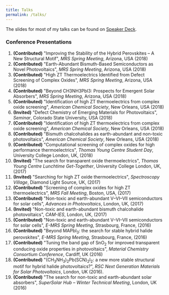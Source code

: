 ```yaml
---
title: Talks
permalink: /talks/
---
```


The slides for most of my talks can be found on [Speaker Deck](https://speakerdeck.com/utf).

### Conference Presentations

 1. **(Contributed)** "Improving the Stability of the Hybrid Perovskites – A New Structural Motif", *MRS Spring Meeting*, Arizona, USA (2018)
 1. **(Contributed)** "Earth-Abundant Bismuth-Based Semiconductors as Novel Photovoltaics", *MRS Spring Meeting*, Arizona, USA (2018)
 1. **(Contributed)** "High ZT Thermoelectrics Identified from Defect Screening of Complex Oxides", *MRS Spring Meeting*, Arizona, USA (2018)
 1. **(Contributed)** "Beyond CH3NH3PbI3: Prospects for Emergent Solar Absorbers", *MRS Spring Meeting*, Arizona, USA (2018)
 1. **(Contributed)** "Identification of high ZT thermoelectrics from complex oxide screening", *American Chemical Society*, New Orleans, USA (2018)
 1. **(Invited)** "Defect Chemistry of Emerging Materials for Photovoltaics", *Seminar*, Colorado State University, USA (2018)
 1. **(Contributed)** "Identification of high ZT thermoelectrics from complex oxide screening", *American Chemical Society*, New Orleans, USA (2018)
 1. **(Contributed)** "Bismuth chalcohalides as earth-abundant and non-toxic photovoltaics", *American Chemical Society*, New Orleans, USA (2018)
 1. **(Contributed)** "Computational screening of complex oxides for high performance thermoelectrics", *Thomas Young Centre Student Day*, University College London, UK, (2018)
 1. **(Invited)** "The search for transparent oxide thermoelectrics", *Thomas Young Centre Lunchtime Get-Together*, University College London, UK, (2017)
 1. **(Invited)** "Searching for high ZT oxide thermoelectrics", *Spectroscopy Village*, Diamond Light Source, UK, (2017)
 1. **(Contributed)** "Screening of complex oxides for high ZT thermoelectrics", *MRS Fall Meeting*, Boston, USA, (2017)
 1. **(Contributed)** "Non-toxic and earth-abundant V–VI–VII semiconductors for solar cells", *Advances in Photovoltaics*, London, UK, (2017)
 1. **(Invited)** "Non-toxic and earth-abundant bismuth chalcohalide photovoltaics", *CAM-IES*, London, UK, (2017)
 1. **(Contributed)** "Non-toxic and earth-abundant V–VI–VII semiconductors for solar cells", *E-MRS Spring Meeting*, Strasbourg, France, (2016)
 1. **(Contributed)** "Beyond MAPbI<sub>3</sub>: the search for stable hybrid halide perovskites", *E-MRS Spring Meeting*, Strasbourg, France, (2016)
 1. **(Contributed)** "Tuning the band gap of SnO<sub>2</sub> for improved transparent conducing oxide properties in photovoltaics", *Material Chemistry Consortium Conference*, Cardiff, UK (2016)
 1. **(Contributed)** "(CH<sub>3</sub>NH<sub>3</sub>)<sub>2</sub>Pb(SCN)<sub>2</sub>I<sub>2</sub>: a new more stable structural motif for hybrid halide photovoltaics?", *RSC Next Generation Materials for Solar Photovoltaics*, London, UK (2016).
 1. **(Contributed)** "The search for non-toxic and earth-abundant solar absorbers", *SuperSolar Hub –  Winter Technical Meeting*, London, UK (2016)
